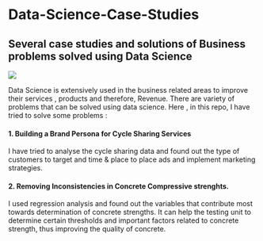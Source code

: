 # Data-Science-Case-Studies
## Several case studies and solutions of Business problems solved using Data Science

<img src ="https://www.proofcommunications.com.au/wp-content/uploads/2019/09/Case-study-759x400.jpg"></img>

Data Science is extensively used in the business related areas to improve their services , products and therefore, Revenue.
There are variety of problems that can be solved using data science. Here , in this repo, I have tried to solve some problems :

#### 1. Building a Brand Persona for Cycle Sharing Services
I have tried to analyse the cycle sharing data and found out the type of customers to target and time & place to 
place ads and implement marketing strategies.

#### 2. Removing Inconsistencies in Concrete Compressive strenghts.
I used regression analysis and found out the variables that contribute most towards determination of concrete strengths.
It can help the testing unit to determine certain thresholds and important factors related to concrete strength, thus improving the quality of concrete.
